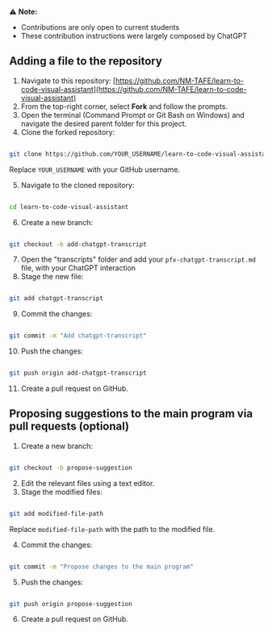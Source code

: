 ⚠️ **Note:**
- Contributions are only open to current students
- These contribution instructions were largely composed by ChatGPT

## Adding a file to the repository 
1. Navigate to this repository: [https://github.com/NM-TAFE/learn-to-code-visual-assistant](https://github.com/NM-TAFE/learn-to-code-visual-assistant) 
2. From the top-right corner, select **Fork** and follow the prompts.
3. Open the terminal (Command Prompt or Git Bash on Windows) and navigate the desired parent folder for this project.
4. Clone the forked repository:

```bash

git clone https://github.com/YOUR_USERNAME/learn-to-code-visual-assistant.git
```



Replace `YOUR_USERNAME` with your GitHub username.

5. Navigate to the cloned repository:

```bash

cd learn-to-code-visual-assistant
```


6. Create a new branch:

```bash

git checkout -b add-chatgpt-transcript
```

 
7. Open the "transcripts" folder and add your `pfx-chatgpt-transcript.md` file, with your ChatGPT interaction
8. Stage the new file:

```bash

git add chatgpt-transcript
```


9. Commit the changes:

```bash

git commit -m "Add chatgpt-transcript"
```


10. Push the changes:

```bash

git push origin add-chatgpt-transcript
```


11. Create a pull request on GitHub.
## Proposing suggestions to the main program via pull requests (optional)
1. Create a new branch:

```bash

git checkout -b propose-suggestion
```


2. Edit the relevant files using a text editor.
3. Stage the modified files:

```bash

git add modified-file-path
```



Replace `modified-file-path` with the path to the modified file.

4. Commit the changes:

```bash

git commit -m "Propose changes to the main program"
```


5. Push the changes:

```bash

git push origin propose-suggestion
```


6. Create a pull request on GitHub.
